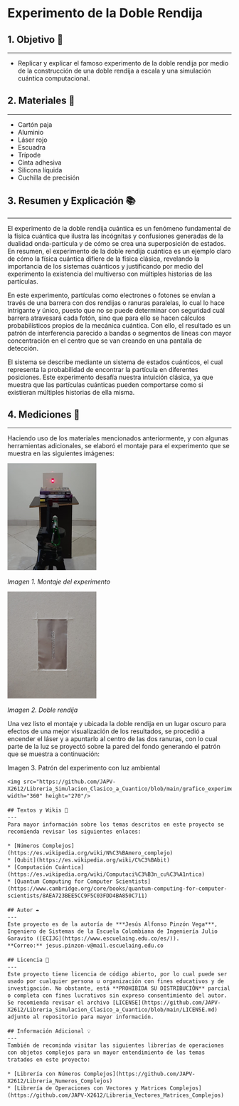 # Experimento de la Doble Rendija

## 1. Objetivo 📑
---
- Replicar y explicar el famoso experimento de la doble rendija por medio de la construcción de una doble rendija a escala y una simulación cuántica computacional.

## 2. Materiales 🔧
---
- Cartón paja
- Aluminio
- Láser rojo
- Escuadra
- Trípode
- Cinta adhesiva
- Silicona líquida
- Cuchilla de precisión

## 3. Resumen y Explicación 📚
---
El experimento de la doble rendija cuántica es un fenómeno fundamental de la física cuántica que ilustra las incógnitas y confusiones generadas de la dualidad onda-partícula y de cómo se crea una superposición de estados. En resumen, el experimento de la doble rendija cuántica es un ejemplo claro de cómo la física cuántica difiere de la física clásica, revelando la importancia de los sistemas cuánticos y justificando por medio del experimento la existencia del multiverso con múltiples historias de las partículas. 

En este experimento, partículas como electrones o fotones se envían a través de una barrera con dos rendijas o ranuras paralelas, lo cual lo hace intrigante y único, puesto que no se puede determinar con seguridad cuál barrera atravesará cada fotón, sino que para ello se hacen cálculos probabilísticos propios de la mecánica cuántica. Con ello, el resultado es un patrón de interferencia parecido a bandas o segmentos de líneas con mayor concentración en el centro que se van creando en una pantalla de detección.

El sistema se describe mediante un sistema de estados cuánticos, el cual representa la probabilidad de encontrar la partícula en diferentes posiciones. Este experimento desafía nuestra intuición clásica, ya que muestra que las partículas cuánticas pueden comportarse como si existieran múltiples historias de ella misma.

## 4. Mediciones 📐
---
Haciendo uso de los materiales mencionados anteriormente, y con algunas herramientas adicionales, se elaboró el montaje para el experimento que se muestra en las siguientes imágenes:

<img src=https://github.com/JAPV-X2612/Experimento_Doble_Rendija/blob/main/I1.png width="200" height="240"/>
  
*Imagen 1. Montaje del experimento*

<img src="https://github.com/JAPV-X2612/Experimento_Doble_Rendija/blob/main/I2.png" width="200" height="240"/>

*Imagen 2. Doble rendija*

Una vez listo el montaje y ubicada la doble rendija en un lugar oscuro para efectos de una mejor visualización de los resultados, se procedió a encender el láser y a apuntarlo al centro de las dos ranuras, con lo cual parte de la luz se proyectó sobre la pared del fondo generando el patrón que se muestra a continuación:


Imagen 3. Patrón del experimento con luz ambiental



```
<img src="https://github.com/JAPV-X2612/Libreria_Simulacion_Clasico_a_Cuantico/blob/main/grafico_experimento.png" width="360" height="270"/>  

## Textos y Wikis 📖
---
Para mayor información sobre los temas descritos en este proyecto se recomienda revisar los siguientes enlaces:

* [Números Complejos](https://es.wikipedia.org/wiki/N%C3%BAmero_complejo)
* [Qubit](https://es.wikipedia.org/wiki/C%C3%BAbit)
* [Computación Cuántica](https://es.wikipedia.org/wiki/Computaci%C3%B3n_cu%C3%A1ntica)
* [Quantum Computing for Computer Scientists](https://www.cambridge.org/core/books/quantum-computing-for-computer-scientists/8AEA723BEE5CC9F5C03FDD4BA850C711)

## Autor ✒️
---
Este proyecto es de la autoría de ***Jesús Alfonso Pinzón Vega***, Ingeniero de Sistemas de la Escuela Colombiana de Ingeniería Julio Garavito ([ECIJG](https://www.escuelaing.edu.co/es/)).  
**Correo:** jesus.pinzon-v@mail.escuelaing.edu.co

## Licencia 📄
---
Este proyecto tiene licencia de código abierto, por lo cual puede ser usado por cualquier persona u organización con fines educativos y de investigación. No obstante, está **PROHIBIDA SU DISTRIBUCIÓN** parcial o completa con fines lucrativos sin expreso consentimiento del autor.  
Se recomienda revisar el archivo [LICENSE](https://github.com/JAPV-X2612/Libreria_Simulacion_Clasico_a_Cuantico/blob/main/LICENSE.md) adjunto al repositorio para mayor información.

## Información Adicional 💡
---
También de recominda visitar las siguientes librerías de operaciones con objetos complejos para un mayor entendimiento de los temas tratados en este proyecto:

* [Librería con Números Complejos](https://github.com/JAPV-X2612/Libreria_Numeros_Complejos)
* [Librería de Operaciones con Vectores y Matrices Complejos](https://github.com/JAPV-X2612/Libreria_Vectores_Matrices_Complejos)